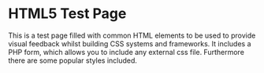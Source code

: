 # HTML5 Test Page

This is a test page filled with common HTML elements to be used to provide visual feedback whilst building CSS systems and frameworks. It includes a PHP form, which allows you to include any external css file. Furthermore there are some popular styles included.
